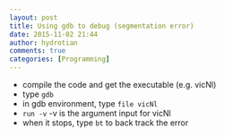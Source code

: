 ```yaml
---
layout: post
title: Using gdb to debug (segmentation error)
date: 2015-11-02 21:44
author: hydrotian
comments: true
categories: [Programming]
---
```

- compile the code and get the executable (e.g. vicNl)
- type `gdb`
- in gdb environment, type `file vicNl`
- `run -v` -v is the argument input for vicNl
- when it stops, type `bt` to back track the error
